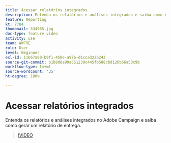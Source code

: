 ```yaml
---
title: Acessar relatórios integrados
description: Entenda os relatórios e análises integrados e saiba como gerar um relatório de entrega.
feature: Reporting
kt: 7784
thumbnail: 334965.jpg
doc-type: feature video
activity: use
team: WWFRE
role: User
level: Beginner
exl-id: 11b67a60-b9f1-450e-a976-d1cca322a243
source-git-commit: b1b8d8a99a551239c445fb588cbd126b66a53c9b
workflow-type: tm+mt
source-wordcount: '35'
ht-degree: 100%

---
```


# Acessar relatórios integrados

Entenda os relatórios e análises integrados no Adobe Campaign e saiba como gerar um relatório de entrega.

>[!VIDEO](https://video.tv.adobe.com/v/334965?quality=12&learn=on)
